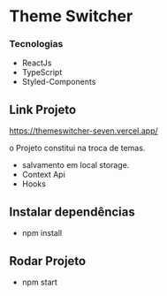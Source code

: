 # Theme Switcher

### Tecnologias
- ReactJs
- TypeScript
- Styled-Components

## Link Projeto
https://themeswitcher-seven.vercel.app/

o Projeto constitui na troca de temas.
- salvamento em local storage.
- Context Api
- Hooks

## Instalar dependências
- npm install

## Rodar Projeto
- npm start
